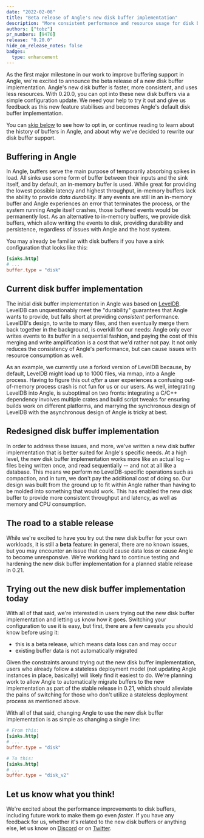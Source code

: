 ```yaml
---
date: "2022-02-08"
title: "Beta release of Angle's new disk buffer implementation"
description: "More consistent performance and resource usage for disk buffers"
authors: ["tobz"]
pr_numbers: [9476]
release: "0.20.0"
hide_on_release_notes: false
badges:
  type: enhancement
---
```


As the first major milestone in our work to improve buffering support in Angle, we're excited
to announce the beta release of a new disk buffer implementation.  Angle's new disk buffer is
faster, more consistent, and uses less resources. With 0.20.0, you can opt into these new disk
buffers via a simple configuration update. We need your help to try it out and give us feedback as
this new feature stabilises and becomes Angle's default disk buffer implementation.

You can [skip below](#trying-out-the-new-disk-buffer-implementation-today) to see how to opt in, or
continue reading to learn about the history of buffers in Angle, and about why we've decided to
rewrite our disk buffer support.

## Buffering in Angle

In Angle, buffers serve the main purpose of temporarily absorbing spikes in load.  All sinks use
some form of buffer between their inputs and the sink itself, and by default, an in-memory buffer is
used.  While great for providing the lowest possible latency and highest throughput, in-memory
buffers lack the ability to provide _data durability._ If any events are still in an in-memory
buffer and Angle experiences an error that terminates the process, or the system running Angle
itself crashes, those buffered events would be permanently lost.  As an alternative to in-memory
buffers, we provide disk buffers, which allow writing the events to disk, providing durability and
persistence, regardless of issues with Angle and the host system.

You may already be familiar with disk buffers if you have a sink configuration that looks like this:

```toml
[sinks.http]
# ...
buffer.type = "disk"
```

## Current disk buffer implementation

The initial disk buffer implementation in Angle was based on [LevelDB][leveldb]. LevelDB can unquestionably meet the "durability" guarantees that Angle wants to provide, but falls short at providing _consistent_ performance.  LevelDB's design, to write to many files, and then eventually merge them back together in the background, is overkill for our needs: Angle only ever writes events to its buffer in a sequential fashion, and paying the cost of this merging and write amplification is a cost that we'd rather not pay.  It not only reduces the consistency of Angle's performance, but can cause issues with resource consumption as well.

As an example, we currently use a forked version of LevelDB because, by default, LevelDB might load up to 1000 files, via mmap, into a Angle process.  Having to figure this out _after_ a user experiences a confusing out-of-memory process crash is not fun for us or our users.  As well, integrating LevelDB into Angle, is suboptimal on two fronts: integrating a C/C++ dependency involves multiple crates and build script tweaks for ensuring builds work on different platforms, and marrying the synchronous design of LevelDB with the asynchronous design of Angle is tricky at best.

## Redesigned disk buffer implementation

In order to address these issues, and more, we've written a new disk buffer implementation that is better suited for Angle's specific needs.  At a high level, the new disk buffer implementation works more like an actual log -- files being written once, and read sequentially -- and not at all like a database. This means we perform no LevelDB-specific operations such as compaction, and in turn, we don't pay the additional cost of doing so.  Our design was built from the ground up to fit within Angle rather than having to be molded into something that would work.  This has enabled the new disk buffer to provide more consistent throughput and latency, as well as memory and CPU consumption.

## The road to a stable release

While we're excited to have you try out the new disk buffer for your own workloads, it is still a
**beta** feature: in general, there are no known issues, but you may encounter an issue that could cause data loss or
cause Angle to become unresponsive. We're working hard to continue testing and hardening the new
disk buffer implementation for a planned stable release in 0.21.

## Trying out the new disk buffer implementation today

With all of that said, we're interested in users trying out the new disk buffer implementation and
letting us know how it goes.  Switching your configuration to use it is easy, but first, there are a
few caveats you should know before using it:

- this is a beta release, which means data loss can and may occur
- existing buffer data is not automatically migrated

Given the constraints around trying out the new disk buffer implementation, users who already follow
a stateless deployment model (not updating Angle instances in place, basically) will likely find it
easiest to do.  We're planning work to allow Angle to automatically migrate buffers to the new
implementation as part of the stable release in 0.21, which should alleviate the pains of switching
for those who don't utilize a stateless deployment process as mentioned above.

With all of that said, changing Angle to use the new disk buffer implementation is as simple as
changing a single line:

```toml
# From this:
[sinks.http]
# ...
buffer.type = "disk"

# To this:
[sinks.http]
# ...
buffer.type = "disk_v2"
```

## Let us know what you think!

We're excited about the performance improvements to disk buffers, including future work to make them
go even _faster_.  If you have any feedback for us, whether it's related to the new disk buffers or
anything else, let us know on [Discord] or on [Twitter].

[leveldb]: https://github.com/google/leveldb
[Discord]: https://discord.com/invite/dX3bdkF
[Twitter]: https://twitter.com/khulnasoft
